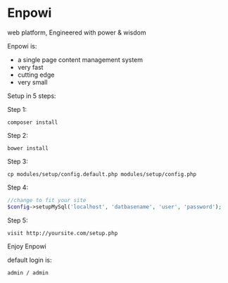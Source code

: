 # Enpowi
web platform, Engineered with power & wisdom

Enpowi is:
* a single page content management system
* very fast
* cutting edge
* very small

Setup in 5 steps:

Step 1:
```
composer install
```

Step 2:
```
bower install
```

Step 3:
```
cp modules/setup/config.default.php modules/setup/config.php
```

Step 4:
```php
//change to fit your site
$config->setupMySql('localhost', 'datbasename', 'user', 'password');
```

Step 5:
```
visit http://yoursite.com/setup.php
```

Enjoy Enpowi

default login is:
```
admin / admin
```
